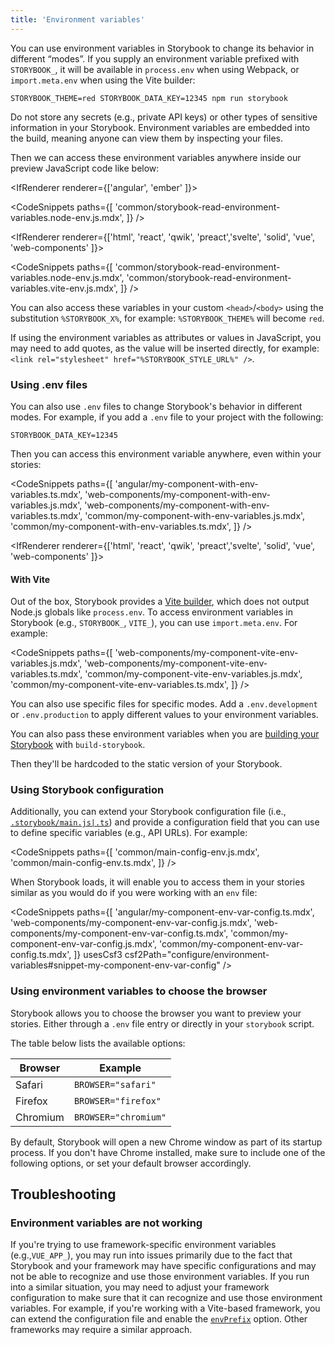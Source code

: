 ```yaml
---
title: 'Environment variables'
---
```


You can use environment variables in Storybook to change its behavior in different “modes”.
If you supply an environment variable prefixed with `STORYBOOK_`, it will be available in `process.env` when using Webpack, or `import.meta.env` when using the Vite builder:

```shell
STORYBOOK_THEME=red STORYBOOK_DATA_KEY=12345 npm run storybook
```

<Callout variant="info" icon="💡">

Do not store any secrets (e.g., private API keys) or other types of sensitive information in your Storybook. Environment variables are embedded into the build, meaning anyone can view them by inspecting your files.

</Callout>

Then we can access these environment variables anywhere inside our preview JavaScript code like below:

<IfRenderer renderer={['angular', 'ember' ]}>

<!-- prettier-ignore-start -->

<CodeSnippets
  paths={[
    'common/storybook-read-environment-variables.node-env.js.mdx',
  ]}
/>

</IfRenderer>

<!-- prettier-ignore-end -->

<IfRenderer renderer={['html', 'react', 'qwik', 'preact','svelte', 'solid', 'vue', 'web-components' ]}>

<!-- prettier-ignore-start -->

<CodeSnippets
  paths={[
    'common/storybook-read-environment-variables.node-env.js.mdx',
    'common/storybook-read-environment-variables.vite-env.js.mdx',
  ]}
/>

</IfRenderer>

<!-- prettier-ignore-end -->

You can also access these variables in your custom `<head>`/`<body>` using the substitution `%STORYBOOK_X%`, for example: `%STORYBOOK_THEME%` will become `red`.

<Callout variant="info" icon="💡">

If using the environment variables as attributes or values in JavaScript, you may need to add quotes, as the value will be inserted directly, for example: `<link rel="stylesheet" href="%STORYBOOK_STYLE_URL%" />`.

</Callout>

### Using .env files

You can also use `.env` files to change Storybook's behavior in different modes. For example, if you add a `.env` file to your project with the following:

```
STORYBOOK_DATA_KEY=12345
```

Then you can access this environment variable anywhere, even within your stories:

<!-- prettier-ignore-start -->

<CodeSnippets
  paths={[
    'angular/my-component-with-env-variables.ts.mdx',
    'web-components/my-component-with-env-variables.js.mdx',
    'web-components/my-component-with-env-variables.ts.mdx',
    'common/my-component-with-env-variables.js.mdx',
    'common/my-component-with-env-variables.ts.mdx',
  ]}
/>

<!-- prettier-ignore-end -->

<IfRenderer renderer={['html', 'react', 'qwik', 'preact','svelte', 'solid', 'vue', 'web-components' ]}>

#### With Vite

Out of the box, Storybook provides a [Vite builder](../builders/vite.md), which does not output Node.js globals like `process.env`. To access environment variables in Storybook (e.g., `STORYBOOK_`, `VITE_`), you can use `import.meta.env`. For example:

<!-- prettier-ignore-start -->

<CodeSnippets
  paths={[
    'web-components/my-component-vite-env-variables.js.mdx',
    'web-components/my-component-vite-env-variables.ts.mdx',
    'common/my-component-vite-env-variables.js.mdx',
    'common/my-component-vite-env-variables.ts.mdx',
  ]}
/>

<!-- prettier-ignore-end -->

</IfRenderer>

<Callout variant="info">

You can also use specific files for specific modes. Add a `.env.development` or `.env.production` to apply different values to your environment variables.

</Callout>

You can also pass these environment variables when you are [building your Storybook](../sharing/publish-storybook.md) with `build-storybook`.

Then they'll be hardcoded to the static version of your Storybook.

### Using Storybook configuration

Additionally, you can extend your Storybook configuration file (i.e., [`.storybook/main.js|.ts`](../configure/overview.md#configure-story-rendering)) and provide a configuration field that you can use to define specific variables (e.g., API URLs). For example:

<!-- prettier-ignore-start -->

<CodeSnippets
  paths={[
    'common/main-config-env.js.mdx',
    'common/main-config-env.ts.mdx',
  ]}
/>

<!-- prettier-ignore-end -->

When Storybook loads, it will enable you to access them in your stories similar as you would do if you were working with an `env` file:

<!-- prettier-ignore-start -->

<CodeSnippets
  paths={[
    'angular/my-component-env-var-config.ts.mdx',
    'web-components/my-component-env-var-config.js.mdx',
    'web-components/my-component-env-var-config.ts.mdx',
    'common/my-component-env-var-config.js.mdx',
    'common/my-component-env-var-config.ts.mdx',
  ]}
  usesCsf3
  csf2Path="configure/environment-variables#snippet-my-component-env-var-config"
/>

<!-- prettier-ignore-end -->

### Using environment variables to choose the browser

Storybook allows you to choose the browser you want to preview your stories. Either through a `.env` file entry or directly in your `storybook` script.

The table below lists the available options:

| Browser  | Example              |
| -------- | -------------------- |
| Safari   | `BROWSER="safari"`   |
| Firefox  | `BROWSER="firefox"`  |
| Chromium | `BROWSER="chromium"` |

<Callout variant="info" icon="💡">

By default, Storybook will open a new Chrome window as part of its startup process. If you don't have Chrome installed, make sure to include one of the following options, or set your default browser accordingly.

</Callout>

## Troubleshooting

### Environment variables are not working

If you're trying to use framework-specific environment variables (e.g.,`VUE_APP_`), you may run into issues primarily due to the fact that Storybook and your framework may have specific configurations and may not be able to recognize and use those environment variables. If you run into a similar situation, you may need to adjust your framework configuration to make sure that it can recognize and use those environment variables. For example, if you're working with a Vite-based framework, you can extend the configuration file and enable the [`envPrefix`](https://vitejs.dev/config/shared-options.html#envprefix) option. Other frameworks may require a similar approach.
